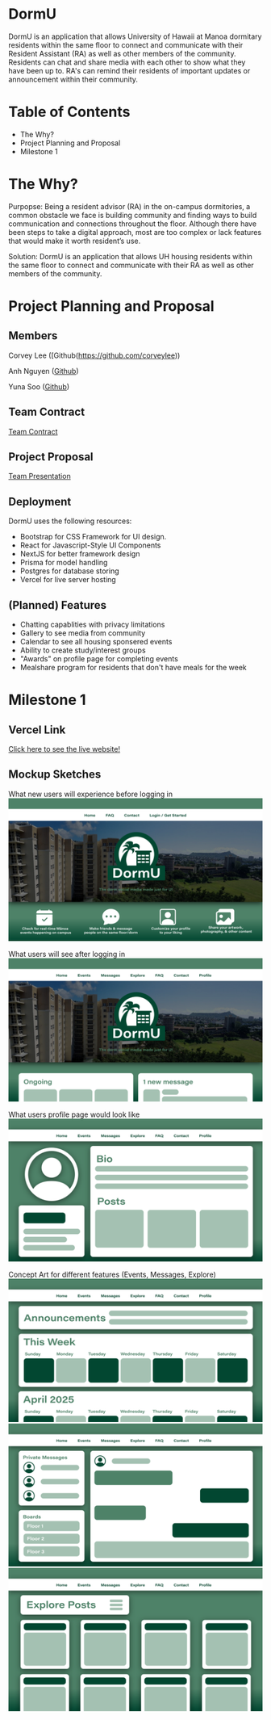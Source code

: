 # DormU 
DormU is an application that allows University of Hawaii at Manoa dormitary residents within the same floor to connect and communicate with their Resident Assistant (RA) as well as other members of the community. Residents can chat and share media with each other to show what they have been up to. RA's can remind their residents of important updates or announcement within their community. 

# Table of Contents
- The Why?
- Project Planning and Proposal
- Milestone 1

# The Why?
Purpopse: 
Being a resident advisor (RA) in the on-campus dormitories, a common obstacle we face is building community and finding ways to build communication and connections throughout the floor. Although there have been steps to take a digital approach, most are too complex or lack features that would make it worth resident’s use.

Solution:
DormU is an application that allows UH housing residents within the same floor to connect and communicate with their RA as well as other members of the community.

# Project Planning and Proposal

## Members
Corvey Lee ([Github(https://github.com/corveylee))

Anh Nguyen ([Github](https://github.com/anh-ngoc-nguyen))

Yuna Soo ([Github](https://github.com/yunasoo))

## Team Contract
[Team Contract](https://docs.google.com/document/d/1Qm1v_5a2nuVIiFUtSyt9DgEoI1dggFdNf_GunExgGYE/edit?usp=sharing)

## Project Proposal
[Team Presentation](https://docs.google.com/presentation/d/1vgJbArzciW5jrLGX2hNoa8ToWXGg1KQTVep5UJC3eXg/edit?usp=sharing)

## Deployment
DormU uses the following resources:
- Bootstrap for CSS Framework for UI design.
- React for Javascript-Style UI Components
- NextJS for better framework design
- Prisma for model handling
- Postgres for database storing
- Vercel for live server hosting

## (Planned) Features
- Chatting capablities with privacy limitations
- Gallery to see media from community
- Calendar to see all housing sponsered events
- Ability to create study/interest groups
- "Awards" on profile page for completing events
- Mealshare program for residents that don't have meals for the week

# Milestone 1

## Vercel Link
[Click here to see the live website!]()

## Mockup Sketches
What new users will experience before logging in
<img src="DormU-LandingNewUser.png">

What users will see after logging in
<img src="DormU-LandingReturningUser.png">

What users profile page would look like
<img src="DormU-Profile.png">

Concept Art for different features (Events, Messages, Explore)
<img src="DormU-EventsCalendar.png">
<img src="DormU-Messages.png">
<img src="DormU-Explore.png">
